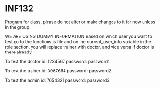 # INF132 
Program for class, please do not alter or make changes to it for now unless in the group.

WE ARE USING DUMMY INFORMATION
Based on which user you want to test go to the functions.js file and on the current_user_info variable in the role section, you will replace trainer with doctor, and vice versa if doctor is there already.

To test the doctor
id: 1234567
password: password1

To test the trainer
id: 0987654
password: password2

To test the admin
id: 7654321
password: password3



